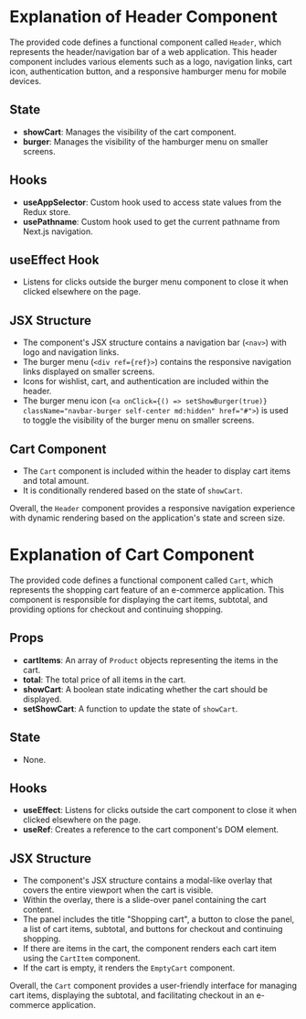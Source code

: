 # Explanation of Header Component

The provided code defines a functional component called `Header`, which represents the header/navigation bar of a web application. This header component includes various elements such as a logo, navigation links, cart icon, authentication button, and a responsive hamburger menu for mobile devices.

## State

- **showCart**: Manages the visibility of the cart component.
- **burger**: Manages the visibility of the hamburger menu on smaller screens.

## Hooks

- **useAppSelector**: Custom hook used to access state values from the Redux store.
- **usePathname**: Custom hook used to get the current pathname from Next.js navigation.

## useEffect Hook

- Listens for clicks outside the burger menu component to close it when clicked elsewhere on the page.

## JSX Structure

- The component's JSX structure contains a navigation bar (`<nav>`) with logo and navigation links.
- The burger menu (`<div ref={ref}>`) contains the responsive navigation links displayed on smaller screens.
- Icons for wishlist, cart, and authentication are included within the header.
- The burger menu icon (`<a onClick={() => setShowBurger(true)} className="navbar-burger self-center md:hidden" href="#">`) is used to toggle the visibility of the burger menu on smaller screens.

## Cart Component

- The `Cart` component is included within the header to display cart items and total amount.
- It is conditionally rendered based on the state of `showCart`.

Overall, the `Header` component provides a responsive navigation experience with dynamic rendering based on the application's state and screen size.

# Explanation of Cart Component

The provided code defines a functional component called `Cart`, which represents the shopping cart feature of an e-commerce application. This component is responsible for displaying the cart items, subtotal, and providing options for checkout and continuing shopping.

## Props

- **cartItems**: An array of `Product` objects representing the items in the cart.
- **total**: The total price of all items in the cart.
- **showCart**: A boolean state indicating whether the cart should be displayed.
- **setShowCart**: A function to update the state of `showCart`.

## State

- None.

## Hooks

- **useEffect**: Listens for clicks outside the cart component to close it when clicked elsewhere on the page.
- **useRef**: Creates a reference to the cart component's DOM element.

## JSX Structure

- The component's JSX structure contains a modal-like overlay that covers the entire viewport when the cart is visible.
- Within the overlay, there is a slide-over panel containing the cart content.
- The panel includes the title "Shopping cart", a button to close the panel, a list of cart items, subtotal, and buttons for checkout and continuing shopping.
- If there are items in the cart, the component renders each cart item using the `CartItem` component.
- If the cart is empty, it renders the `EmptyCart` component.

Overall, the `Cart` component provides a user-friendly interface for managing cart items, displaying the subtotal, and facilitating checkout in an e-commerce application.
